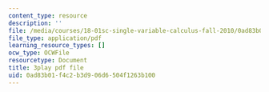 ```yaml
---
content_type: resource
description: ''
file: /media/courses/18-01sc-single-variable-calculus-fall-2010/0ad83b01f4c2b3d906d6504f1263b100_CXKoCMVqM9s.pdf
file_type: application/pdf
learning_resource_types: []
ocw_type: OCWFile
resourcetype: Document
title: 3play pdf file
uid: 0ad83b01-f4c2-b3d9-06d6-504f1263b100
---
```

